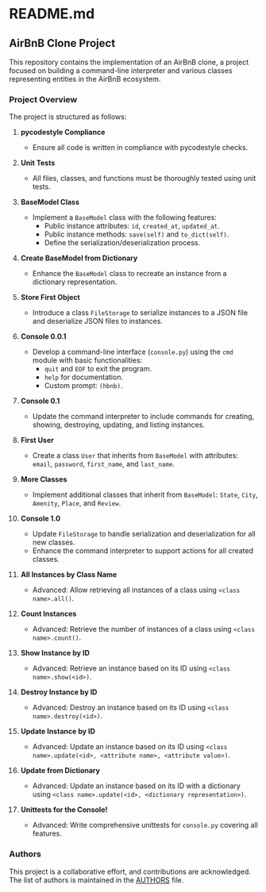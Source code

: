 # README.md

## AirBnB Clone Project

This repository contains the implementation of an AirBnB clone, a project focused on building a command-line interpreter and various classes representing entities in the AirBnB ecosystem.

### Project Overview

The project is structured as follows:

1. **pycodestyle Compliance**
   - Ensure all code is written in compliance with pycodestyle checks.

2. **Unit Tests**
   - All files, classes, and functions must be thoroughly tested using unit tests.

3. **BaseModel Class**
   - Implement a `BaseModel` class with the following features:
     - Public instance attributes: `id`, `created_at`, `updated_at`.
     - Public instance methods: `save(self)` and `to_dict(self)`.
     - Define the serialization/deserialization process.

4. **Create BaseModel from Dictionary**
   - Enhance the `BaseModel` class to recreate an instance from a dictionary representation.

5. **Store First Object**
   - Introduce a class `FileStorage` to serialize instances to a JSON file and deserialize JSON files to instances.

6. **Console 0.0.1**
   - Develop a command-line interface (`console.py`) using the `cmd` module with basic functionalities:
     - `quit` and `EOF` to exit the program.
     - `help` for documentation.
     - Custom prompt: `(hbnb)`.

7. **Console 0.1**
   - Update the command interpreter to include commands for creating, showing, destroying, updating, and listing instances.

8. **First User**
   - Create a class `User` that inherits from `BaseModel` with attributes: `email`, `password`, `first_name`, and `last_name`.

9. **More Classes**
   - Implement additional classes that inherit from `BaseModel`: `State`, `City`, `Amenity`, `Place`, and `Review`.

10. **Console 1.0**
    - Update `FileStorage` to handle serialization and deserialization for all new classes.
    - Enhance the command interpreter to support actions for all created classes.

11. **All Instances by Class Name**
    - Advanced: Allow retrieving all instances of a class using `<class name>.all()`.

12. **Count Instances**
    - Advanced: Retrieve the number of instances of a class using `<class name>.count()`.

13. **Show Instance by ID**
    - Advanced: Retrieve an instance based on its ID using `<class name>.show(<id>)`.

14. **Destroy Instance by ID**
    - Advanced: Destroy an instance based on its ID using `<class name>.destroy(<id>)`.

15. **Update Instance by ID**
    - Advanced: Update an instance based on its ID using `<class name>.update(<id>, <attribute name>, <attribute value>)`.

16. **Update from Dictionary**
    - Advanced: Update an instance based on its ID with a dictionary using `<class name>.update(<id>, <dictionary representation>)`.

17. **Unittests for the Console!**
    - Advanced: Write comprehensive unittests for `console.py` covering all features.

### Authors

This project is a collaborative effort, and contributions are acknowledged. The list of authors is maintained in the [AUTHORS](AUTHORS) file.
